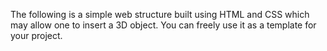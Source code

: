 

The following is a simple web structure built using HTML and CSS which may allow one to insert a 3D object.
You can freely use it as a template for your project.

